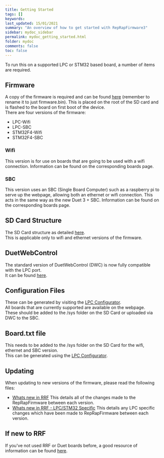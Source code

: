 ```yaml
---
title: Getting Started
tags: []
keywords: 
last_updated: 15/01/2021
summary: "An overview of how to get started with RepRapFirmware3"
sidebar: mydoc_sidebar
permalink: mydoc_getting_started.html
folder: mydoc
comments: false
toc: false
---
```


To run this on a supported LPC or STM32 based board, a number of items are required.

## Firmware
A copy of the firmware is required and can be found [here](https://github.com/gloomyandy/RepRapFirmware/releases) (remember to rename it to just firmware.bin). This is placed on the root of the SD card and is flashed to the board on first boot of the device.  
There are four versions of the firmware:  
* LPC-Wifi
* LPC-SBC
* STM32F4-Wifi
* STM32F4-SBC

### Wifi
This version is for use on boards that are going to be used with a wifi connection. Information can be found on the corresponding boards page.  

### SBC
This version uses an SBC (Single Board Computer) such as a raspberry pi to serve up the webpage, allowing both an ethernet or wifi connection. This acts in the same way as the new Duet 3 + SBC. Information can be found on the corresponding boards page.  

## SD Card Structure
The SD Card structure as detailed [here](https://duet3d.dozuki.com/Wiki/Firmware_Overview#Section_SD_card_structure).  
This is applicable only to wifi and ethernet versions of the firmware.  

## DuetWebControl
The standard version of DuetWebControl (DWC) is now fully compatible with the LPC port.  
It can be found [here](https://github.com/Duet3D/DuetWebControl/releases).  

## Configuration Files
These can be generated by visiting the [LPC Configurator](https://jaysuk.github.io/LPCConfigurator).  
All boards that are currently supported are available on the webpage.  
These should be added to the /sys folder on the SD Card or uploaded via DWC to the SBC.  

## Board.txt file
This needs to be added to the /sys folder on the SD Card for the wifi, ethernet and SBC version.  
This can be generated using the [LPC Configurator](https://jaysuk.github.io/LPCConfigurator).  

## Updating
When updating to new versions of the firmware, please read the following files:  
- [Whats new in RRF](https://github.com/Duet3D/RepRapFirmware/blob/v3-dev/WHATS_NEW_RRF3.md) This details all of the changes made to the RepRapFirmware between each version.  
- [Whats new in RRF - LPC/STM32 Specific](https://github.com/gloomyandy/RepRapFirmware/blob/v3.01-dev-lpc/WHATS_NEW_LPC.md) This details any LPC specific changes which have been made to RepRapFirmware between each version.  

## If new to RRF

If you've not used RRF or Duet boards before, a good resource of information can be found [here](https://duet3d.dozuki.com/#Section_If_you_are_not_familiar_with_Duet_electronics_or_RepRapFirmware). 
